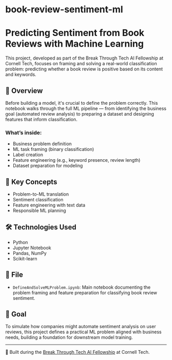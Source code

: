# book-review-sentiment-ml

# Predicting Sentiment from Book Reviews with Machine Learning

This project, developed as part of the Break Through Tech AI Fellowship at Cornell Tech, focuses on framing and solving a real-world classification problem: predicting whether a book review is positive based on its content and keywords.

## 📌 Overview

Before building a model, it's crucial to define the problem correctly. This notebook walks through the full ML pipeline — from identifying the business goal (automated review analysis) to preparing a dataset and designing features that inform classification.

### What’s inside:
- Business problem definition
- ML task framing (binary classification)
- Label creation
- Feature engineering (e.g., keyword presence, review length)
- Dataset preparation for modeling

## 🧠 Key Concepts

- Problem-to-ML translation
- Sentiment classification
- Feature engineering with text data
- Responsible ML planning

## 🛠 Technologies Used

- Python
- Jupyter Notebook
- Pandas, NumPy
- Scikit-learn

## 📁 File

- `DefineAndSolveMLProblem.ipynb`: Main notebook documenting the problem framing and feature preparation for classifying book review sentiment.

## 🎯 Goal

To simulate how companies might automate sentiment analysis on user reviews, this project defines a practical ML problem aligned with business needs, building a foundation for downstream model training.

---

🤝 Built during the [Break Through Tech AI Fellowship](https://breakthroughtech.org/ai) at Cornell Tech.
